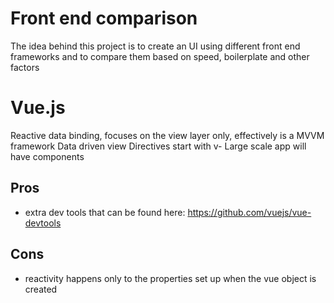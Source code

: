 # Front end comparison

The idea behind this project is to create an UI using different front end frameworks and to compare them based on speed, boilerplate and other factors

# Vue.js

Reactive data binding, focuses on the view layer only, effectively is a MVVM framework
Data driven view
Directives start with v-
Large scale app will have components

## Pros
- extra dev tools that can be found here: https://github.com/vuejs/vue-devtools

## Cons
- reactivity happens only to the properties set up when the vue object is created
